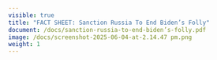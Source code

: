 ```yaml
---
visible: true
title: "FACT SHEET: Sanction Russia To End Biden’s Folly"
document: /docs/sanction-russia-to-end-biden’s-folly.pdf
image: /docs/screenshot-2025-06-04-at-2.14.47 pm.png
weight: 1
---
```


